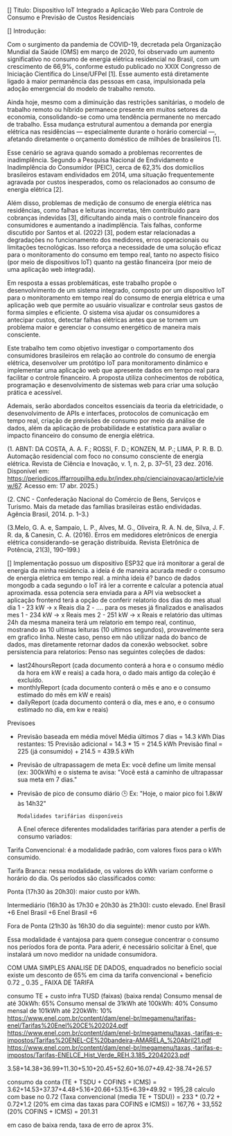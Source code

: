 [] Titulo:
Dispositivo IoT Integrado a Aplicação Web para Controle de Consumo e Previsão de Custos Residenciais

[] Introdução:

Com o surgimento da pandemia de COVID-19, decretada pela Organização Mundial da Saúde (OMS) em março de 2020, foi observado um aumento significativo no consumo de energia elétrica residencial no Brasil, com um crescimento de 66,9%, conforme estudo publicado no XXIX Congresso de Iniciação Científica do Linse/UFPel [1]. Esse aumento está diretamente ligado à maior permanência das pessoas em casa, impulsionada pela adoção emergencial do modelo de trabalho remoto.

Ainda hoje, mesmo com a diminuição das restrições sanitárias, o modelo de trabalho remoto ou híbrido permanece presente em muitos setores da economia, consolidando-se como uma tendência permanente no mercado de trabalho. Essa mudança estrutural aumentou a demanda por energia elétrica nas residências — especialmente durante o horário comercial —, afetando diretamente o orçamento doméstico de milhões de brasileiros [1].

Esse cenário se agrava quando somado a problemas recorrentes de inadimplência. Segundo a Pesquisa Nacional de Endividamento e Inadimplência do Consumidor (PEIC), cerca de 62,3% dos domicílios brasileiros estavam endividados em 2014, uma situação frequentemente agravada por custos inesperados, como os relacionados ao consumo de energia elétrica [2].

Além disso, problemas de medição de consumo de energia elétrica nas residências, como falhas e leituras incorretas, têm contribuído para cobranças indevidas [3], dificultando ainda mais o controle financeiro dos consumidores e aumentando a inadimplência. Tais falhas, conforme discutido por Santos et al. (2022) [3], podem estar relacionadas a degradações no funcionamento dos medidores, erros operacionais ou limitações tecnológicas. Isso reforça a necessidade de uma solução eficaz para o monitoramento do consumo em tempo real, tanto no aspecto físico (por meio de dispositivos IoT) quanto na gestão financeira (por meio de uma aplicação web integrada).

Em resposta a essas problemáticas, este trabalho propõe o desenvolvimento de um sistema integrado, composto por um dispositivo IoT para o monitoramento em tempo real do consumo de energia elétrica e uma aplicação web que permite ao usuário visualizar e controlar seus gastos de forma simples e eficiente. O sistema visa ajudar os consumidores a antecipar custos, detectar falhas elétricas antes que se tornem um problema maior e gerenciar o consumo energético de maneira mais consciente.

Este trabalho tem como objetivo investigar o comportamento dos consumidores brasileiros em relação ao controle do consumo de energia elétrica, desenvolver um protótipo IoT para monitoramento dinâmico e implementar uma aplicação web que apresente dados em tempo real para facilitar o controle financeiro. A proposta utiliza conhecimentos de robótica, programação e desenvolvimento de sistemas web para criar uma solução prática e acessível.

Ademais, serão abordados conceitos essenciais da teoria da eletricidade, o desenvolvimento de APIs e interfaces, protocolos de comunicação em tempo real, criação de previsões de consumo por meio da análise de dados, além da aplicação de probabilidade e estatística para avaliar o impacto financeiro do consumo de energia elétrica.

(1. ABNT: DA COSTA, A. A. F.; ROSSI, F. D.; KONZEN, M. P.; LIMA, P. R. B. D. Automação residencial com foco no consumo consciente de energia elétrica. Revista de Ciência e Inovação, v. 1, n. 2, p. 37–51, 23 dez. 2016. Disponível em: https://periodicos.iffarroupilha.edu.br/index.php/cienciainovacao/article/view/67. Acesso em: 17 abr. 2025.​)

(2. CNC - Confederação Nacional do Comércio de Bens, Serviços e Turismo. Mais da metade das famílias brasileiras estão endividadas. Agência Brasil, 2014. p. 1–3.)

(3.​Melo, G. A. e, Sampaio, L. P., Alves, M. G., Oliveira, R. A. N. de, Silva, J. F. R. da, & Canesin, C. A. (2016). Erros em medidores eletrônicos de energia elétrica considerando-se geração distribuída. Revista Eletrônica de Potência, 21(3), 190–199.​)

[] Implementação
possuo um dispositivo ESP32 que irá monitorar a geral de energia da minha residencia.
a ideia é de maneira acurada medir o consumo de energia eletrica em tempo real.
a minha ideia é?
banco de dados mongodb
a cada segundo o IoT irá ler a corrente e calcular a potencia atual aproximada.
essa potencia sera enviada para a API via websocket
a aplicação frontend terá a opção de conferir relatorio dos dias do mes atual
dia 1 - 23 kW -> x Reais
dia 2 - ....
para os meses já finalizados e analisados
mes 1 - 234 kW -> x Reais
mes 2 - 251 kW -> x Reais
e relatório das ultimas 24h da mesma maneira
terá um relatorio em tempo real, continuo, mostrando as 10 ultimas leituras (10 ultimos segundos), provavelmente sera em grafico linha. Neste caso, penso em não utilizar nada do banco de dados, mas diretamente retornar dados da conexão websocket.
sobre persistencia para relatorios:
Penso nas seguintes coleções de dados:

- last24hoursReport (cada documento conterá a hora e o consumo médio da hora em kW e reais)
  a cada hora, o dado mais antigo da coleção é excluído.
- monthlyReport (cada documento conterá o mês e ano e o consumo estimado do mês em kW e reais)
- dailyReport (cada documento conterá o dia, mes e ano, e o consumo estimado no dia, em kw e reais)

Previsoes

- Previsão baseada em média móvel
  Média últimos 7 dias = 14.3 kWh
  Dias restantes: 15
  Previsão adicional = 14.3 \* 15 = 214.5 kWh
  Previsão final = 225 (já consumido) + 214.5 = 439.5 kWh
- Previsão de ultrapassagem de meta
  Ex: você define um limite mensal (ex: 300kWh) e o sistema te avisa:
  "Você está a caminho de ultrapassar sua meta em 7 dias."
- Previsão de pico de consumo diário
  🕒 Ex: "Hoje, o maior pico foi 1.8kW às 14h32"

      Modalidades tarifárias disponíveis

  A Enel oferece diferentes modalidades tarifárias para atender a perfis de consumo variados:​

Tarifa Convencional: é a modalidade padrão, com valores fixos para o kWh consumido.​

Tarifa Branca: nessa modalidade, os valores do kWh variam conforme o horário do dia. Os períodos são classificados como:​

Ponta (17h30 às 20h30): maior custo por kWh.​

Intermediário (16h30 às 17h30 e 20h30 às 21h30): custo elevado.​
Enel Brasil
+6
Enel Brasil
+6
Enel Brasil
+6

Fora de Ponta (21h30 às 16h30 do dia seguinte): menor custo por kWh. ​

Essa modalidade é vantajosa para quem consegue concentrar o consumo nos períodos fora de ponta. Para aderir, é necessário solicitar à Enel, que instalará um novo medidor na unidade consumidora.

COM UMA SIMPLES ANALISE DE DADOS, enquadrados no beneficio social existe um desconto de 65% em cima da tarifa convencional + beneficio
0.72 _ 0.35 _ FAIXA DE TARIFA

consumo TE + custo infra TUSD (faixas) (baixa renda)
Consumo mensal de até 30kWh: 65%
Consumo mensal de 31kWh até 100kWh: 40%
Consumo mensal de 101kWh até 220kWh: 10%
https://www.enel.com.br/content/dam/enel-br/megamenu/tarifas-enel/Tarifas%20Enel%20CE%202024.pdf
https://www.enel.com.br/content/dam/enel-br/megamenu/taxas,-tarifas-e-impostos/Tarifas%20ENEL-CE%20bandeira-AMARELA_%20Abril21.pdf
https://www.enel.com.br/content/dam/enel-br/megamenu/taxas,-tarifas-e-impostos/Tarifas-ENELCE_Hist_Verde_REH.3.185_22042023.pdf

3.58+14.38+36.99+11.30+5.10+20.45+52.60+16.07+49.42-38.74+26.57

consumo da conta (TE + TSDU + COFINS + ICMS) = 3.62+14.53+37.37+4.48+5.16+20.66+53.15+6.39+49.92 = 195,28
calculo com base no 0.72 (Taxa convencional (media TE + TSDU)) = 233 * (0.72 + 0.72*1.2 (20% em cima das taxas para COFINS e ICMS)) = 167,76 + 33,552 (20% COFINS + ICMS) = 201.31

em caso de baixa renda, taxa de erro de aprox 3%.
